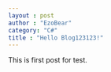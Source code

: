 ```yaml
---
layout : post
author : "EzoBear"
category: "C#"
title : "Hello Blog123123!"
---
```

This is first post for test.
